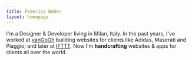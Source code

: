 ```yaml
---
title: Federico Weber
layout: homepage
---
```


I'm a Designer & Developer living in Milan, Italy. 
In the past years, I've worked at [vanGoGh](http://vangogh-creative.it/) building websites for clients like Adidas, Maserati and Piaggio; and later at [IFTTT](http://ifttt.com). Now I'm **handcrafting** websites & apps for clients all over the world.
